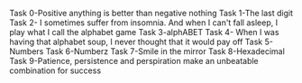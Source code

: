 Task 0-Positive anything is better than negative nothing
Task 1-The last digit
Task 2- I sometimes suffer from insomnia. And when I can't fall asleep, I play what I call the alphabet game
Task 3-alphABET
Task 4- When I was having that alphabet soup, I never thought that it would pay off
Task 5-Numbers
Task 6-Numberz
Task 7-Smile in the mirror
Task 8-Hexadecimal
Task 9-Patience, persistence and perspiration make an unbeatable combination for success

